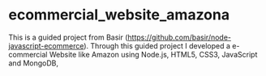 # ecommercial_website_amazona
This is a guided project from Basir (https://github.com/basir/node-javascript-ecommerce).  Through this guided project I developed a e-commercial Website like Amazon using Node.js, HTML5, CSS3,  JavaScript and MongoDB,

